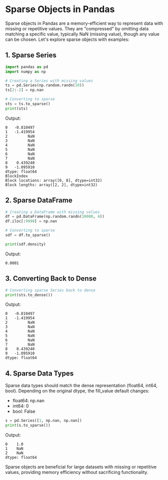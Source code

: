 # Sparse Objects in Pandas

Sparse objects in Pandas are a memory-efficient way to represent data with missing or repetitive values. They are "compressed" by omitting data matching a specific value, typically NaN (missing value), though any value can be chosen. Let's explore sparse objects with examples:

## 1. Sparse Series

```python
import pandas as pd
import numpy as np

# Creating a Series with missing values
ts = pd.Series(np.random.randn(10))
ts[2:-2] = np.nan

# Converting to sparse
sts = ts.to_sparse()
print(sts)
```

Output:
```
0   -0.810497
1   -1.419954
2         NaN
3         NaN
4         NaN
5         NaN
6         NaN
7         NaN
8    0.439240
9   -1.095910
dtype: float64
BlockIndex
Block locations: array([0, 8], dtype=int32)
Block lengths: array([2, 2], dtype=int32)
```

## 2. Sparse DataFrame

```python
# Creating a DataFrame with missing values
df = pd.DataFrame(np.random.randn(10000, 4))
df.iloc[:9998] = np.nan

# Converting to sparse
sdf = df.to_sparse()

print(sdf.density)
```

Output:
```
0.0001
```

## 3. Converting Back to Dense

```python
# Converting sparse Series back to dense
print(sts.to_dense())
```

Output:
```
0   -0.810497
1   -1.419954
2         NaN
3         NaN
4         NaN
5         NaN
6         NaN
7         NaN
8    0.439240
9   -1.095910
dtype: float64
```

## 4. Sparse Data Types

Sparse data types should match the dense representation (float64, int64, bool). Depending on the original dtype, the fill_value default changes:

- float64: np.nan
- int64: 0
- bool: False

```python
s = pd.Series([1, np.nan, np.nan])
print(s.to_sparse())
```

Output:
```
0    1.0
1    NaN
2    NaN
dtype: float64
```

Sparse objects are beneficial for large datasets with missing or repetitive values, providing memory efficiency without sacrificing functionality.


